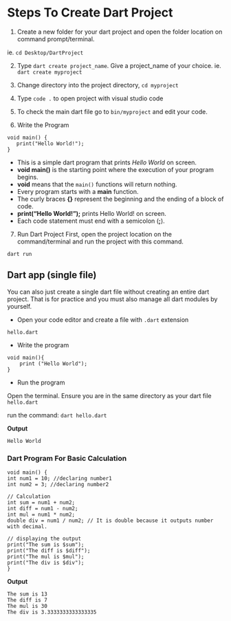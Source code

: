 # Steps To Create Dart Project

1. Create a new folder for your dart project and open the folder location on command prompt/terminal.

ie. `cd Desktop/DartProject` 

2. Type `dart create project_name`. Give a project_name of your choice. ie. `dart create myproject`
3. Change directory into the project directory, `cd myproject`
4. Type `code .` to open project with visual studio code
5. To check the main dart file go to `bin/myproject` and edit your code.

6. Write the Program

```
void main() { 
   print("Hello World!"); 
}
```

- This is a simple dart program that prints *Hello World* on screen.
- **void main()** is the starting point where the execution of your program begins.
- **void** means that the `main()` functions will return nothing.
- Every program starts with a **main** function.
- The curly braces **{}** represent the beginning and the ending of a block of code.
- **print(“Hello World!”);** prints Hello World! on screen.
- Each code statement must end with a semicolon (**;**).

7. Run Dart Project
First, open the project location on the command/terminal and run the project with this command.

`dart run`


## Dart app (single file)
You can also just create a single dart file without creating an entire dart project. That is for practice and you must also manage all dart modules by yourself.

- Open your code editor and create a file with `.dart` extension 

`hello.dart`

- Write the program

```
void main(){
    print ("Hello World");
}
```

- Run the program

Open the terminal. Ensure you are in the same directory as your dart file `hello.dart`

run the command: `dart hello.dart`

**Output**

`Hello World`


### Dart Program For Basic Calculation

```
void main() {
int num1 = 10; //declaring number1
int num2 = 3; //declaring number2
  
// Calculation
int sum = num1 + num2;
int diff = num1 - num2;
int mul = num1 * num2;
double div = num1 / num2; // It is double because it outputs number with decimal.
  
// displaying the output
print("The sum is $sum");
print("The diff is $diff");
print("The mul is $mul");
print("The div is $div");
}
```

**Output**

```
The sum is 13
The diff is 7
The mul is 30
The div is 3.3333333333333335
```